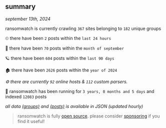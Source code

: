 
## summary
_september 13th, 2024_

ransomwatch is currently crawling `367` sites belonging to `182` unique groups

⏲ there have been `2` posts within the `last 24 hours`

🦈 there have been `70` posts within the `month of september`

🪐 there have been `604` posts within the `last 90 days`

🏚 there have been `2626` posts within the `year of 2024`

_⚙️ there are currently `92` online hosts & `112` custom parsers._

🦕 ransomwatch has been running for `3 years, 0 months and 5 days` and indexed `12083` posts

_all data  [(groups)](http://ransomwhat.telemetry.ltd/groups) and [(posts)](http://ransomwhat.telemetry.ltd/posts) is available in JSON (updated hourly)_

> ransomwatch is fully [open source](https://github.com/joshhighet/ransomwatch#ransomwatch--). please consider [sponsoring](https://github.com/sponsors/joshhighet) if you find it useful!
